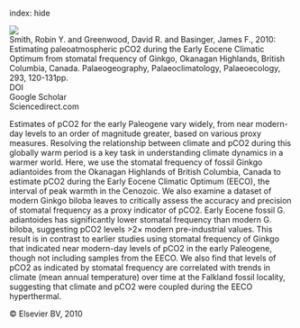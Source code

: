 index: hide

<div class="Citation">
    <div class="Citation-thumb CitationThumb-linked"  data-href="https://doi.org/10.1016/j.palaeo.2010.05.006">
      <img src="https://static.claimspace.cloud/climate-study-static/refs/thumbs/5/Smith_et_al_2010-thumb.png" />
    </div>

  <div class="Citation-body">
    <div class="Citation-text">Smith, Robin Y. and Greenwood, David R. and Basinger, James F., 2010: Estimating paleoatmospheric pCO2 during the Early Eocene Climatic Optimum from stomatal frequency of Ginkgo, Okanagan Highlands, British Columbia, Canada. <span class="Article-journal">Palaeogeography, Palaeoclimatology, Palaeoecology, </span><span class="Article-volume">293, </span>120-131pp.</div>
    <div class="Citation-links">
      <div class="CitationLink" data-href="https://doi.org/10.1016/j.palaeo.2010.05.006">
        <div class="CitationLink-icon CitationLink-Doi"></div>
        <div class="CitationLink-text">DOI</div>
      </div>
      <div class="CitationLink" data-href="https://scholar.google.com/scholar?q=10.1016/j.palaeo.2010.05.006">
        <div class="CitationLink-icon CitationLink-Scholar"></div>
        <div class="CitationLink-text">Google Scholar</div>
      </div>
      <div class="CitationLink" data-href="http://www.sciencedirect.com/science/article/pii/S003101821000283X">
        <div class="CitationLink-icon CitationLink-Publisher"></div>
        <div class="CitationLink-text">Sciencedirect.com</div>
      </div>
    </div>
  </div>
</div>

Estimates of pCO2 for the early Paleogene vary widely, from near modern-day levels to an order of magnitude greater, based on various proxy measures. Resolving the relationship between climate and pCO2 during this globally warm period is a key task in understanding climate dynamics in a warmer world. Here, we use the stomatal frequency of fossil Ginkgo adiantoides from the Okanagan Highlands of British Columbia, Canada to estimate pCO2 during the Early Eocene Climatic Optimum (EECO), the interval of peak warmth in the Cenozoic. We also examine a dataset of modern Ginkgo biloba leaves to critically assess the accuracy and precision of stomatal frequency as a proxy indicator of pCO2. Early Eocene fossil G. adiantoides has significantly lower stomatal frequency than modern G. biloba, suggesting pCO2 levels >2× modern pre-industrial values. This result is in contrast to earlier studies using stomatal frequency of Ginkgo that indicated near modern-day levels of pCO2 in the early Paleogene, though not including samples from the EECO. We also find that levels of pCO2 as indicated by stomatal frequency are correlated with trends in climate (mean annual temperature) over time at the Falkland fossil locality, suggesting that climate and pCO2 were coupled during the EECO hyperthermal.

<div class="Citation-copy">
&copy; Elsevier BV, 2010
</div>